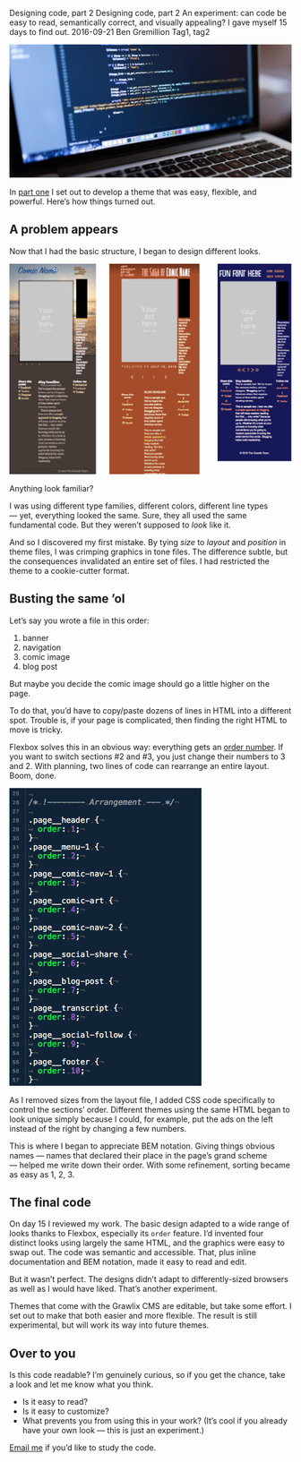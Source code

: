 Designing code, part 2
Designing code, part 2
An experiment: can code be easy to read, semantically correct, and visually appealing? I gave myself 15 days to find out.
2016-09-21
Ben Gremillion
Tag1, tag2


![Designing code](/assets/blog/designing-code-part-2/designing-code-2.jpg)

In [part one](/blog/post/designing-code-part-1) I set out to develop a theme that was easy, flexible, and powerful. Here’s how things turned out.

## A problem appears

Now that I had the basic structure, I began to design different looks.

![Flex design screenshots](/assets/blog/designing-code-part-2/Flex-design-screenshots.png)

Anything look familiar?

I was using different type families, different colors, different line types — yet, everything looked the same. Sure, they all used the same fundamental code. But they weren’t supposed to *look* like it.

And so I discovered my first mistake. By tying *size* to *layout* and *position* in theme files, I was crimping graphics in tone files. The difference subtle, but the consequences invalidated an entire set of files. I had restricted the theme to a cookie-cutter format.


## Busting the same ’ol

Let’s say you wrote a file in this order:

1. banner
2. navigation
3. comic image
4. blog post

But maybe you decide the comic image should go a little higher on the page. 

To do that, you’d have to copy/paste dozens of lines in HTML into a different spot. Trouble is, if your page is complicated, then finding the right HTML to move is tricky.

Flexbox solves this in an obvious way: everything gets an [order number](https://developer.mozilla.org/en-US/docs/Web/CSS/order). If you want to switch sections #2 and #3, you just change their numbers to 3 and 2. With planning, two lines of code can rearrange an entire layout. Boom, done.

![Controlling order with Flexbox](/assets/blog/designing-code-part-2/flexbox-order.png)

As I removed sizes from the layout file, I added CSS code specifically to control the sections’ order. Different themes using the same HTML began to look unique simply because I could, for example, put the ads on the left instead of the right by changing a few numbers.

This is where I began to appreciate BEM notation. Giving things obvious names — names that declared their place in the page’s grand scheme — helped me write down their order. With some refinement, sorting became as easy as 1, 2, 3.

## The final code

On day 15 I reviewed my work. The basic design adapted to a wide range of looks thanks to Flexbox, especially its `order` feature. I’d invented four distinct looks using largely the same HTML, and the graphics were easy to swap out. The code was semantic and accessible. That, plus inline documentation and BEM notation, made it easy to read and edit.

But it wasn’t perfect. The designs didn’t adapt to differently-sized browsers as well as I would have liked. That’s another experiment.

Themes that come with the Grawlix CMS are editable, but take some effort. I set out to make that both easier and more flexible. The result is still experimental, but will work its way into future themes.

## Over to you

Is this code readable? I’m genuinely curious, so if you get the chance, take a look and let me know what you think.

- Is it easy to read?
- Is it easy to customize?
- What prevents you from using this in your work? (It’s cool if you already have your own look — this is just an experiment.)

[Email me](mailto:grawlixcomix@gmail.com) if you’d like to study the code.